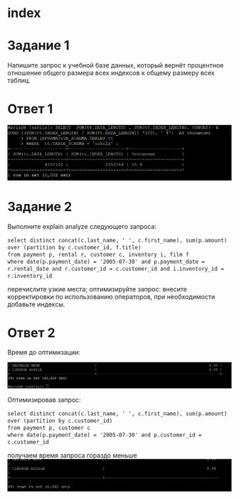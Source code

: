 # index
# Задание 1
Напишите запрос к учебной базе данных, который вернёт процентное отношение общего размера всех индексов к общему размеру всех таблиц.

# Ответ 1

![alt text](https://github.com/StepanovSA/index/blob/main/index1.png)


# Задание 2
Выполните explain analyze следующего запроса:
```
select distinct concat(c.last_name, ' ', c.first_name), sum(p.amount) over (partition by c.customer_id, f.title)
from payment p, rental r, customer c, inventory i, film f
where date(p.payment_date) = '2005-07-30' and p.payment_date = r.rental_date and r.customer_id = c.customer_id and i.inventory_id = r.inventory_id
```
перечислите узкие места;
оптимизируйте запрос: внесите корректировки по использованию операторов, при необходимости добавьте индексы.

# Ответ 2
Время до оптимизации: 

![alt text](https://github.com/StepanovSA/index/blob/main/index2.1.png)

Оптимизировав запрос:
```
select distinct concat(c.last_name, ' ', c.first_name), sum(p.amount) over (partition by c.customer_id)
from payment p, customer c
where date(p.payment_date) = '2005-07-30' and p.customer_id = c.customer_id 
```
получаем время запроса гораздо меньше 
![alt text](https://github.com/StepanovSA/index/blob/main/index2.2.png)

